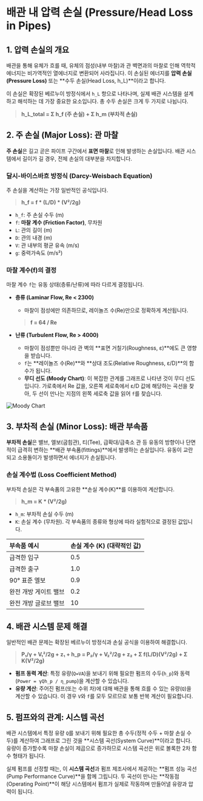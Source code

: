 # 배관 내 압력 손실 (Pressure/Head Loss in Pipes)

## 1. 압력 손실의 개요
배관을 통해 유체가 흐를 때, 유체의 점성(내부 마찰)과 관 벽면과의 마찰로 인해 역학적 에너지는 비가역적인 열에너지로 변환되어 사라집니다. 이 손실된 에너지를 **압력 손실(Pressure Loss)** 또는 **수두 손실(Head Loss, h_L)**이라고 합니다.

이 손실은 확장된 베르누이 방정식에서 `h_L` 항으로 나타나며, 실제 배관 시스템을 설계하고 해석하는 데 가장 중요한 요소입니다. 총 수두 손실은 크게 두 가지로 나뉩니다.

> **h_L_total = Σ h_f (주 손실) + Σ h_m (부차적 손실)**

## 2. 주 손실 (Major Loss): 관 마찰
**주 손실**은 길고 곧은 파이프 구간에서 **표면 마찰**로 인해 발생하는 손실입니다. 배관 시스템에서 길이가 길 경우, 전체 손실의 대부분을 차지합니다.

### 달시-바이스바흐 방정식 (Darcy-Weisbach Equation)
주 손실을 계산하는 가장 일반적인 공식입니다.

> **h_f = f * (L/D) * (V²/2g)**

- `h_f`: 주 손실 수두 (m)
- `f`: **마찰 계수 (Friction Factor)**, 무차원
- `L`: 관의 길이 (m)
- `D`: 관의 내경 (m)
- `V`: 관 내부의 평균 유속 (m/s)
- `g`: 중력가속도 (m/s²)

### 마찰 계수(f)의 결정
마찰 계수 `f`는 유동 상태(층류/난류)에 따라 다르게 결정됩니다.

- **층류 (Laminar Flow, Re < 2300)**
  - 마찰이 점성에만 의존하므로, 레이놀즈 수(Re)만으로 정확하게 계산됩니다.
  > **f = 64 / Re**

- **난류 (Turbulent Flow, Re > 4000)**
  - 마찰이 점성뿐만 아니라 관 벽의 **표면 거칠기(Roughness, ε)**에도 큰 영향을 받습니다.
  - `f`는 **레이놀즈 수(Re)**와 **상대 조도(Relative Roughness, ε/D)**의 함수가 됩니다.
  - **무디 선도 (Moody Chart)**: 이 복잡한 관계를 그래프로 나타낸 것이 무디 선도입니다. 가로축에서 Re 값을, 오른쪽 세로축에서 ε/D 값에 해당하는 곡선을 찾아, 두 선이 만나는 지점의 왼쪽 세로축 값을 읽어 `f`를 찾습니다.

![Moody Chart](https://i.imgur.com/5E3s7QW.png)

## 3. 부차적 손실 (Minor Loss): 배관 부속품
**부차적 손실**은 밸브, 엘보(굽힘관), 티(Tee), 급확대/급축소 관 등 유동의 방향이나 단면적이 급격히 변하는 **배관 부속품(fittings)**에서 발생하는 손실입니다. 유동이 교란되고 소용돌이가 발생하면서 에너지가 손실됩니다.

### 손실 계수법 (Loss Coefficient Method)
부차적 손실은 각 부속품의 고유한 **손실 계수(K)**를 이용하여 계산합니다.

> **h_m = K * (V²/2g)**

- `h_m`: 부차적 손실 수두 (m)
- `K`: 손실 계수 (무차원). 각 부속품의 종류와 형상에 따라 실험적으로 결정된 값입니다.

| 부속품 예시 | 손실 계수 (K) (대략적인 값) |
| :--- | :--- |
| 급격한 입구 | 0.5 |
| 급격한 출구 | 1.0 |
| 90° 표준 엘보 | 0.9 |
| 완전 개방 게이트 밸브 | 0.2 |
| 완전 개방 글로브 밸브 | 10 |

## 4. 배관 시스템 문제 해결
일반적인 배관 문제는 확장된 베르누이 방정식과 손실 공식을 이용하여 해결합니다.

> **P₁/γ + V₁²/2g + z₁ + h_p = P₂/γ + V₂²/2g + z₂ + Σ f(L/D)(V²/2g) + Σ K(V²/2g)**

- **펌프 동력 계산**: 특정 유량(`Q=VA`)을 보내기 위해 필요한 펌프의 수두(`h_p`)와 동력(`Power = γQh_p / η_pump`)을 계산할 수 있습니다.
- **유량 계산**: 주어진 펌프(또는 수위 차)에 대해 배관을 통해 흐를 수 있는 유량(`Q`)을 계산할 수 있습니다. 이 경우 `V`와 `f`를 모두 모르므로 보통 반복 계산이 필요합니다.

## 5. 펌프와의 관계: 시스템 곡선
배관 시스템에서 특정 유량 `Q`를 보내기 위해 필요한 총 수두(정적 수두 + 마찰 손실 수두)를 계산하여 그래프로 그린 것을 **시스템 곡선(System Curve)**이라고 합니다. 유량이 증가할수록 마찰 손실이 제곱으로 증가하므로 시스템 곡선은 위로 볼록한 2차 함수 형태가 됩니다.

실제 펌프를 선정할 때는, 이 **시스템 곡선**과 펌프 제조사에서 제공하는 **펌프 성능 곡선(Pump Performance Curve)**을 함께 그립니다. 두 곡선이 만나는 **작동점(Operating Point)**이 해당 시스템에서 펌프가 실제로 작동하며 만들어낼 유량과 압력이 됩니다.